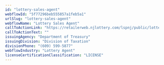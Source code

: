 ```yaml
---
id: "lottery-sales-agent"
webflowId: "5f77296beb555857a1feb5a1"
urlSlug: "lottery-sales-agent"
webflowName: "Lottery Sales Agent"
callToActionLink: "https://retailerweb.njlottery.com/lspnj/public/lotteryhome"
callToActionText: ""
issuingAgency: "Department of Treasury"
issuingDivision: "Division of Taxation"
divisionPhone: "(609) 599-5877"
webflowIndustry: "Lottery Agent"
licenseCertificationClassification: "LICENSE"
---
```

